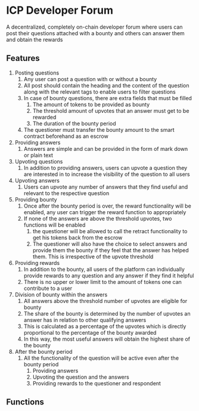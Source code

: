 # ICP Developer Forum
A decentralized, completely on-chain developer forum where users can post their questions attached with a bounty and others can answer them and obtain the rewards

## Features
1. Posting questions
	1. Any user can post a question with or without a bounty
	2. All post should contain the heading and the content of the question along with the relevant tags to enable users to filter questions
	3. In case of bounty questions, there are extra fields that must be filled
		1. The amount of tokens to be provided as bounty
		2. The threshold amount of upvotes that an answer must get to be rewarded
		3. The duration of the bounty period
	4. The questioner must transfer the bounty amount to the smart contract beforehand as an escrow
2. Providing answers
	1. Answers are simple and can be provided in the form of mark down or plain text
3. Upvoting questions
	1. In addition to providing answers, users can upvote a question they are interested in to increase the visibility of the question to all users
4. Upvoting answers
	1. Users can upvote any number of answers that they find useful and relevant to the respective question
5. Providing bounty
	1. Once after the bounty period is over, the reward functionality will be enabled, any user can trigger the reward function to appropriately
	2. If none of the answers are above the threshold upvotes, two functions will be enabled
		1. the questioner will be allowed to call the retract functionality to get his tokens back from the escrow
		2. The questioner will also have the choice to select answers and provide them the bounty if they feel that the answer has helped them. This is irrespective of the upvote threshold
6. Providing rewards
    1. In addition to the bounty, all users of the platform can individually provide rewards to any question and any answer if they find it helpful
    2. There is no upper or lower limit to the amount of tokens one can contribute to a user
7. Division of bounty within the answers
	1. All answers above the threshold number of upvotes are eligible for bounty
	2. The share of the bounty is determined by the number of upvotes an answer has in relation to other qualifying answers
	3. This is calculated as a percentage of the upvotes which is directly proportional to the percentage of the bounty awarded
	4. In this way, the most useful answers will obtain the highest share of the bounty
8. After the bounty period
    1. All the functionality of the question will be active even after the bounty period
        1. Providing answers
        2. Upvoting the question and the answers
        3. Providing rewards to the questioner and respondent
## Functions